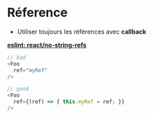 # Réference

- Utiliser toujours les références avec **callback**

**[eslint: react/no-string-refs](https://github.com/yannickcr/eslint-plugin-react/blob/master/docs/rules/no-string-refs.md)**

```Javascript
// bad
<Foo
  ref="myRef"
/>

// good
<Foo
  ref={(ref) => { this.myRef = ref; }}
/>
```